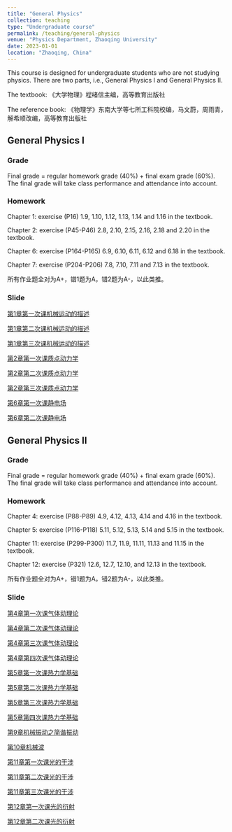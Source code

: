 ```yaml
---
title: "General Physics"
collection: teaching
type: "Undergraduate course"
permalink: /teaching/general-physics
venue: "Physics Department, Zhaoqing University"
date: 2023-01-01
location: "Zhaoqing, China"
---
```


This course is designed for undergraduate students who are not studying physics. There are two parts, i.e., General Physics I and General Physics II.

The textbook: 《大学物理》程绪信主编，高等教育出版社

The reference book: 《物理学》东南大学等七所工科院校编，马文蔚，周雨青，解希顺改编，高等教育出版社

## General Physics I

### Grade

Final grade = regular homework grade (40%) + final exam grade (60%). The final grade will take class performance and attendance into account.

### Homework

Chapter 1: exercise (P16) 1.9, 1.10, 1.12, 1.13, 1.14 and 1.16 in the textbook.

Chapter 2: exercise (P45-P46) 2.8, 2.10, 2.15, 2.16, 2.18 and 2.20 in the textbook.

Chapter 6: exercise (P164-P165) 6.9, 6.10, 6.11, 6.12 and 6.18 in the textbook.

Chapter 7: exercise (P204-P206) 7.8, 7.10, 7.11 and 7.13 in the textbook.

所有作业题全对为A+，错1题为A，错2题为A-，以此类推。

### Slide

[第1章第一次课机械运动的描述](https://shuailiu1990.github.io/files/general-physics-i/第1章第一次课机械运动的描述.pdf)

[第1章第二次课机械运动的描述](https://shuailiu1990.github.io/files/general-physics-i/第1章第二次课机械运动的描述.pdf)

[第1章第三次课机械运动的描述](https://shuailiu1990.github.io/files/general-physics-i/第1章第三次课机械运动的描述.pdf)

[第2章第一次课质点动力学](https://shuailiu1990.github.io/files/general-physics-i/第2章第一次课质点动力学.pdf)

[第2章第二次课质点动力学](https://shuailiu1990.github.io/files/general-physics-i/第2章第二次课质点动力学.pdf)

[第2章第三次课质点动力学](https://shuailiu1990.github.io/files/general-physics-i/第2章第三次课质点动力学.pdf)

[第6章第一次课静电场](https://shuailiu1990.github.io/files/general-physics-i/第6章第一次课静电场.pdf)

[第6章第二次课静电场](https://shuailiu1990.github.io/files/general-physics-i/第6章第二次课静电场.pdf)

## General Physics II

### Grade

Final grade = regular homework grade (40%) + final exam grade (60%). The final grade will take class performance and attendance into account.

### Homework

Chapter 4: exercise (P88-P89) 4.9, 4.12, 4.13, 4.14 and 4.16 in the textbook.

Chapter 5: exercise (P116-P118) 5.11, 5.12, 5.13, 5.14 and 5.15 in the textbook.

Chapter 11: exercise (P299-P300) 11.7, 11.9, 11.11, 11.13 and 11.15 in the textbook.

Chapter 12: exercise (P321) 12.6, 12.7, 12.10, and 12.13 in the textbook.

所有作业题全对为A+，错1题为A，错2题为A-，以此类推。

### Slide

[第4章第一次课气体动理论](https://shuailiu1990.github.io/files/general-physics-ii/第4章第一次课气体动理论.pdf)

[第4章第二次课气体动理论](https://shuailiu1990.github.io/files/general-physics-ii/第4章第二次课气体动理论.pdf)

[第4章第三次课气体动理论](https://shuailiu1990.github.io/files/general-physics-ii/第4章第三次课气体动理论.pdf)

[第4章第四次课气体动理论](https://shuailiu1990.github.io/files/general-physics-ii/第4章第四次课气体动理论.pdf)

[第5章第一次课热力学基础](https://shuailiu1990.github.io/files/general-physics-ii/第5章第一次课热力学基础.pdf)

[第5章第二次课热力学基础](https://shuailiu1990.github.io/files/general-physics-ii/第5章第二次课热力学基础.pdf)

[第5章第三次课热力学基础](https://shuailiu1990.github.io/files/general-physics-ii/第5章第三次课热力学基础.pdf)

[第5章第四次课热力学基础](https://shuailiu1990.github.io/files/general-physics-ii/第5章第四次课热力学基础.pdf)

[第9章机械振动之简谐振动](https://shuailiu1990.github.io/files/general-physics-ii/第9章机械振动之简谐振动.pdf)

[第10章机械波](https://shuailiu1990.github.io/files/general-physics-ii/第10章机械波.pdf)

[第11章第一次课光的干涉](https://shuailiu1990.github.io/files/general-physics-ii/第11章第一次课光的干涉.pdf)

[第11章第二次课光的干涉](https://shuailiu1990.github.io/files/general-physics-ii/第11章第二次课光的干涉.pdf)

[第11章第三次课光的干涉](https://shuailiu1990.github.io/files/general-physics-ii/第11章第三次课光的干涉.pdf)

[第12章第一次课光的衍射](https://shuailiu1990.github.io/files/general-physics-ii/第12章第一次课光的衍射.pdf)

[第12章第二次课光的衍射](https://shuailiu1990.github.io/files/general-physics-ii/第12章第二次课光的衍射.pdf)
